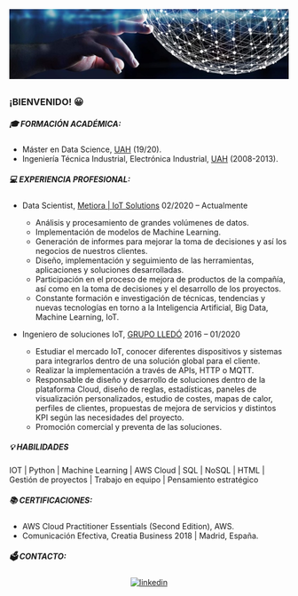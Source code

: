 ﻿<div align="center">
</a>
<a href="https://www.linkedin.com/in/davidestebanesteban/" target="_blank">
<img src=https://github.com/davidestebanesteban/Utils/blob/main/1573404698924.jpeg?raw=true alt=linkedin style="margin-bottom: 5px;" />
</a>
</div>

### ¡BIENVENIDO! :grinning:

##### :mortar_board: FORMACIÓN ACADÉMICA:

- Máster en Data Science, [UAH](https://www.uah.es/es/) (19/20).
- Ingeniería Técnica Industrial, Electrónica Industrial, [UAH](https://www.uah.es/es/) (2008-2013).

##### :computer: EXPERIENCIA PROFESIONAL:

-	Data Scientist, [Metiora | IoT Solutions](https://www.metiora.com/es/) 02/2020 – Actualmente

	- Análisis y procesamiento de grandes volúmenes de datos.  
	- Implementación de modelos de Machine Learning.  
	- Generación de informes para mejorar la toma de decisiones y así los negocios de nuestros clientes.  
	- Diseño, implementación y seguimiento de las herramientas, aplicaciones y soluciones desarrolladas.  
	- Participación en el proceso de mejora de productos de la compañía, así como en la toma de decisiones y el desarrollo de los proyectos.  
	- Constante formación e investigación de técnicas, tendencias y nuevas tecnologías en torno a la Inteligencia Artificial, Big Data, Machine Learning, IoT.

- Ingeniero de soluciones IoT, [GRUPO LLEDÓ](https://lledogrupo.com) 2016 – 01/2020

	-	Estudiar el mercado IoT, conocer diferentes dispositivos y sistemas para integrarlos dentro de una solución global para el cliente.
	-	Realizar la implementación a través de APIs, HTTP o MQTT.
	-	Responsable de diseño y desarrollo de soluciones dentro de la plataforma Cloud, diseño de reglas, estadísticas, paneles de visualización personalizados, estudio de costes, mapas de calor, perfiles de clientes, propuestas de mejora de servicios y distintos KPI según las necesidades del proyecto.
	-	Promoción comercial y preventa de las soluciones.

##### :bulb: HABILIDADES

IOT | Python | Machine Learning | AWS Cloud | SQL | NoSQL | HTML | Gestión de proyectos | Trabajo en equipo | Pensamiento estratégico 

##### :books: CERTIFICACIONES:

- AWS Cloud Practitioner Essentials (Second Edition), AWS.
- Comunicación Efectiva, Creatia Business 2018 | Madrid, España.

##### :ballot_box: CONTACTO:

<div align="center">
</a>
<a href="https://www.linkedin.com/in/fedllanes94/" target="_blank">
<img src=https://img.shields.io/badge/linkedin-%231E77B5.svg?&style=for-the-badge&logo=linkedin&logoColor=white alt=linkedin style="margin-bottom: 5px;" />
</a>
</div>

